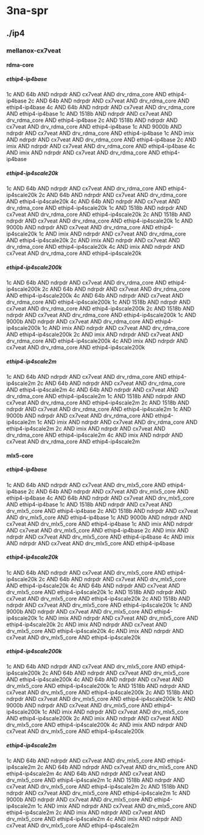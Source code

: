 # 3na-spr
## ./ip4
### mellanox-cx7veat
#### rdma-core
##### ethip4-ip4base
1c AND 64b AND ndrpdr AND cx7veat AND drv_rdma_core AND ethip4-ip4base
2c AND 64b AND ndrpdr AND cx7veat AND drv_rdma_core AND ethip4-ip4base
4c AND 64b AND ndrpdr AND cx7veat AND drv_rdma_core AND ethip4-ip4base
1c AND 1518b AND ndrpdr AND cx7veat AND drv_rdma_core AND ethip4-ip4base
2c AND 1518b AND ndrpdr AND cx7veat AND drv_rdma_core AND ethip4-ip4base
1c AND 9000b AND ndrpdr AND cx7veat AND drv_rdma_core AND ethip4-ip4base
1c AND imix AND ndrpdr AND cx7veat AND drv_rdma_core AND ethip4-ip4base
2c AND imix AND ndrpdr AND cx7veat AND drv_rdma_core AND ethip4-ip4base
4c AND imix AND ndrpdr AND cx7veat AND drv_rdma_core AND ethip4-ip4base
##### ethip4-ip4scale20k
1c AND 64b AND ndrpdr AND cx7veat AND drv_rdma_core AND ethip4-ip4scale20k
2c AND 64b AND ndrpdr AND cx7veat AND drv_rdma_core AND ethip4-ip4scale20k
4c AND 64b AND ndrpdr AND cx7veat AND drv_rdma_core AND ethip4-ip4scale20k
1c AND 1518b AND ndrpdr AND cx7veat AND drv_rdma_core AND ethip4-ip4scale20k
2c AND 1518b AND ndrpdr AND cx7veat AND drv_rdma_core AND ethip4-ip4scale20k
1c AND 9000b AND ndrpdr AND cx7veat AND drv_rdma_core AND ethip4-ip4scale20k
1c AND imix AND ndrpdr AND cx7veat AND drv_rdma_core AND ethip4-ip4scale20k
2c AND imix AND ndrpdr AND cx7veat AND drv_rdma_core AND ethip4-ip4scale20k
4c AND imix AND ndrpdr AND cx7veat AND drv_rdma_core AND ethip4-ip4scale20k
##### ethip4-ip4scale200k
1c AND 64b AND ndrpdr AND cx7veat AND drv_rdma_core AND ethip4-ip4scale200k
2c AND 64b AND ndrpdr AND cx7veat AND drv_rdma_core AND ethip4-ip4scale200k
4c AND 64b AND ndrpdr AND cx7veat AND drv_rdma_core AND ethip4-ip4scale200k
1c AND 1518b AND ndrpdr AND cx7veat AND drv_rdma_core AND ethip4-ip4scale200k
2c AND 1518b AND ndrpdr AND cx7veat AND drv_rdma_core AND ethip4-ip4scale200k
1c AND 9000b AND ndrpdr AND cx7veat AND drv_rdma_core AND ethip4-ip4scale200k
1c AND imix AND ndrpdr AND cx7veat AND drv_rdma_core AND ethip4-ip4scale200k
2c AND imix AND ndrpdr AND cx7veat AND drv_rdma_core AND ethip4-ip4scale200k
4c AND imix AND ndrpdr AND cx7veat AND drv_rdma_core AND ethip4-ip4scale200k
##### ethip4-ip4scale2m
1c AND 64b AND ndrpdr AND cx7veat AND drv_rdma_core AND ethip4-ip4scale2m
2c AND 64b AND ndrpdr AND cx7veat AND drv_rdma_core AND ethip4-ip4scale2m
4c AND 64b AND ndrpdr AND cx7veat AND drv_rdma_core AND ethip4-ip4scale2m
1c AND 1518b AND ndrpdr AND cx7veat AND drv_rdma_core AND ethip4-ip4scale2m
2c AND 1518b AND ndrpdr AND cx7veat AND drv_rdma_core AND ethip4-ip4scale2m
1c AND 9000b AND ndrpdr AND cx7veat AND drv_rdma_core AND ethip4-ip4scale2m
1c AND imix AND ndrpdr AND cx7veat AND drv_rdma_core AND ethip4-ip4scale2m
2c AND imix AND ndrpdr AND cx7veat AND drv_rdma_core AND ethip4-ip4scale2m
4c AND imix AND ndrpdr AND cx7veat AND drv_rdma_core AND ethip4-ip4scale2m
#### mlx5-core
##### ethip4-ip4base
1c AND 64b AND ndrpdr AND cx7veat AND drv_mlx5_core AND ethip4-ip4base
2c AND 64b AND ndrpdr AND cx7veat AND drv_mlx5_core AND ethip4-ip4base
4c AND 64b AND ndrpdr AND cx7veat AND drv_mlx5_core AND ethip4-ip4base
1c AND 1518b AND ndrpdr AND cx7veat AND drv_mlx5_core AND ethip4-ip4base
2c AND 1518b AND ndrpdr AND cx7veat AND drv_mlx5_core AND ethip4-ip4base
1c AND 9000b AND ndrpdr AND cx7veat AND drv_mlx5_core AND ethip4-ip4base
1c AND imix AND ndrpdr AND cx7veat AND drv_mlx5_core AND ethip4-ip4base
2c AND imix AND ndrpdr AND cx7veat AND drv_mlx5_core AND ethip4-ip4base
4c AND imix AND ndrpdr AND cx7veat AND drv_mlx5_core AND ethip4-ip4base
##### ethip4-ip4scale20k
1c AND 64b AND ndrpdr AND cx7veat AND drv_mlx5_core AND ethip4-ip4scale20k
2c AND 64b AND ndrpdr AND cx7veat AND drv_mlx5_core AND ethip4-ip4scale20k
4c AND 64b AND ndrpdr AND cx7veat AND drv_mlx5_core AND ethip4-ip4scale20k
1c AND 1518b AND ndrpdr AND cx7veat AND drv_mlx5_core AND ethip4-ip4scale20k
2c AND 1518b AND ndrpdr AND cx7veat AND drv_mlx5_core AND ethip4-ip4scale20k
1c AND 9000b AND ndrpdr AND cx7veat AND drv_mlx5_core AND ethip4-ip4scale20k
1c AND imix AND ndrpdr AND cx7veat AND drv_mlx5_core AND ethip4-ip4scale20k
2c AND imix AND ndrpdr AND cx7veat AND drv_mlx5_core AND ethip4-ip4scale20k
4c AND imix AND ndrpdr AND cx7veat AND drv_mlx5_core AND ethip4-ip4scale20k
##### ethip4-ip4scale200k
1c AND 64b AND ndrpdr AND cx7veat AND drv_mlx5_core AND ethip4-ip4scale200k
2c AND 64b AND ndrpdr AND cx7veat AND drv_mlx5_core AND ethip4-ip4scale200k
4c AND 64b AND ndrpdr AND cx7veat AND drv_mlx5_core AND ethip4-ip4scale200k
1c AND 1518b AND ndrpdr AND cx7veat AND drv_mlx5_core AND ethip4-ip4scale200k
2c AND 1518b AND ndrpdr AND cx7veat AND drv_mlx5_core AND ethip4-ip4scale200k
1c AND 9000b AND ndrpdr AND cx7veat AND drv_mlx5_core AND ethip4-ip4scale200k
1c AND imix AND ndrpdr AND cx7veat AND drv_mlx5_core AND ethip4-ip4scale200k
2c AND imix AND ndrpdr AND cx7veat AND drv_mlx5_core AND ethip4-ip4scale200k
4c AND imix AND ndrpdr AND cx7veat AND drv_mlx5_core AND ethip4-ip4scale200k
##### ethip4-ip4scale2m
1c AND 64b AND ndrpdr AND cx7veat AND drv_mlx5_core AND ethip4-ip4scale2m
2c AND 64b AND ndrpdr AND cx7veat AND drv_mlx5_core AND ethip4-ip4scale2m
4c AND 64b AND ndrpdr AND cx7veat AND drv_mlx5_core AND ethip4-ip4scale2m
1c AND 1518b AND ndrpdr AND cx7veat AND drv_mlx5_core AND ethip4-ip4scale2m
2c AND 1518b AND ndrpdr AND cx7veat AND drv_mlx5_core AND ethip4-ip4scale2m
1c AND 9000b AND ndrpdr AND cx7veat AND drv_mlx5_core AND ethip4-ip4scale2m
1c AND imix AND ndrpdr AND cx7veat AND drv_mlx5_core AND ethip4-ip4scale2m
2c AND imix AND ndrpdr AND cx7veat AND drv_mlx5_core AND ethip4-ip4scale2m
4c AND imix AND ndrpdr AND cx7veat AND drv_mlx5_core AND ethip4-ip4scale2m
